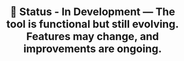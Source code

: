 ---
layout: chat
title: 🚧 Status - In Development — The tool is functional but still evolving. Features may change, and improvements are ongoing.
---